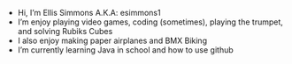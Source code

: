 - Hi, I’m Ellis Simmons A.K.A: esimmons1
- I’m enjoy playing video games, coding (sometimes), playing the trumpet, and solving Rubiks Cubes
- I also enjoy making paper airplanes and BMX Biking
- I’m currently learning Java in school and how to use github

<!---
esimmons1/esimmons1 is a ✨ special ✨ repository because its `README.md` (this file) appears on your GitHub profile.
You can click the Preview link to take a look at your changes.
--->
